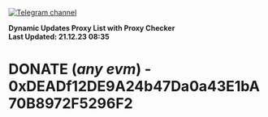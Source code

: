 [![Telegram channel](https://img.shields.io/endpoint?url=https://runkit.io/damiankrawczyk/telegram-badge/branches/master?url=https://t.me/n4z4v0d)](https://t.me/n4z4v0d) 

**Dynamic Updates Proxy List with Proxy Checker**  
**Last Updated: 21.12.23 08:35**

# DONATE (_any evm_) - 0xDEADf12DE9A24b47Da0a43E1bA70B8972F5296F2
